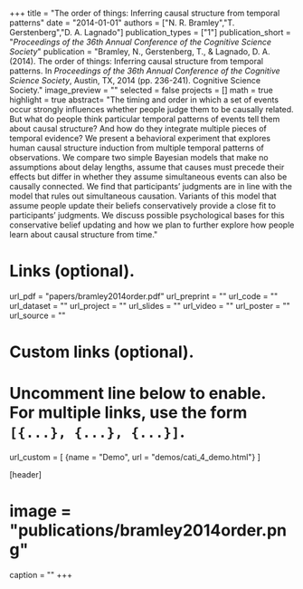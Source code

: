 +++
title = "The order of things: Inferring causal structure from temporal patterns"
date = "2014-01-01"
authors = ["N. R. Bramley","T. Gerstenberg","D. A. Lagnado"]
publication_types = ["1"]
publication_short = "_Proceedings of the 36th Annual Conference of the Cognitive Science Society_"
publication = "Bramley, N., Gerstenberg, T., & Lagnado, D. A. (2014). The order of things: Inferring causal structure from temporal patterns. In _Proceedings of the 36th Annual Conference of the Cognitive Science Society_, Austin, TX, 2014 (pp. 236-241). Cognitive Science Society."
image_preview = ""
selected = false
projects = []
math = true
highlight = true
abstract= "The timing and order in which a set of events occur strongly influences whether people judge them to be causally related. But what do people think particular temporal patterns of events tell them about causal structure? And how do they integrate multiple pieces of temporal evidence? We present a behavioral experiment that explores human causal structure induction from multiple temporal patterns of observations. We compare two simple Bayesian models that make no assumptions about delay lengths, assume that causes must precede their effects but differ in whether they assume simultaneous events can also be causally connected. We find that participants’ judgments are in line with the model that rules out simultaneous causation. Variants of this model that assume people update their beliefs conservatively provide a close fit to participants’ judgments. We discuss possible psychological bases for this conservative belief updating and how we plan to further explore how people learn about causal structure from time."

# Links (optional).
url_pdf = "papers/bramley2014order.pdf"
url_preprint = ""
url_code = ""
url_dataset = ""
url_project = ""
url_slides = ""
url_video = ""
url_poster = ""
url_source = ""

# Custom links (optional).
#   Uncomment line below to enable. For multiple links, use the form `[{...}, {...}, {...}]`.
url_custom = [
{name = "Demo", url = "demos/cati_4_demo.html"}
]

[header]
# image = "publications/bramley2014order.png"
caption = ""
+++